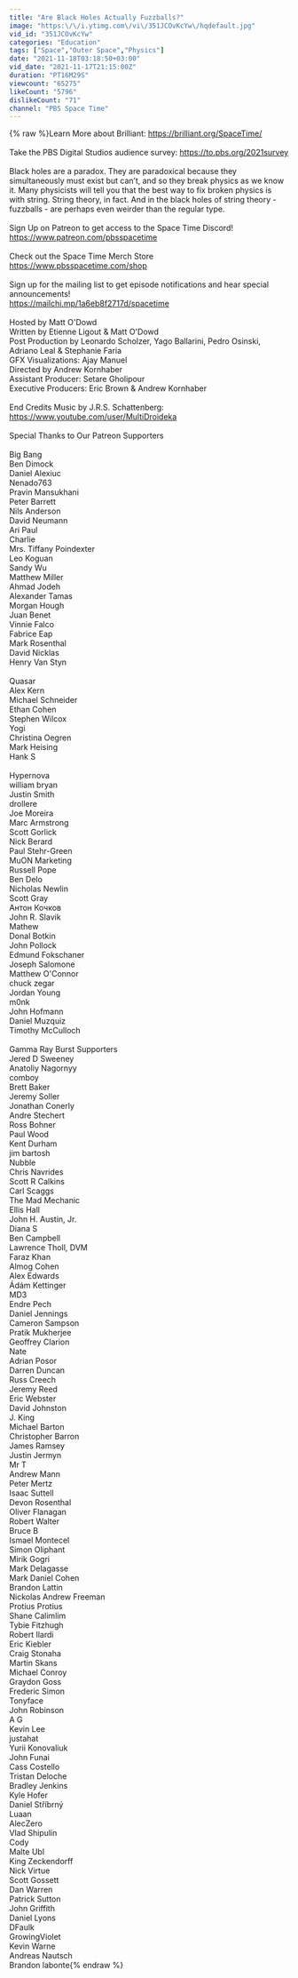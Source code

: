 ```yaml
---
title: "Are Black Holes Actually Fuzzballs?"
image: "https:\/\/i.ytimg.com\/vi\/351JCOvKcYw\/hqdefault.jpg"
vid_id: "351JCOvKcYw"
categories: "Education"
tags: ["Space","Outer Space","Physics"]
date: "2021-11-18T03:18:50+03:00"
vid_date: "2021-11-17T21:15:00Z"
duration: "PT16M29S"
viewcount: "65275"
likeCount: "5796"
dislikeCount: "71"
channel: "PBS Space Time"
---
```

{% raw %}Learn More about Brilliant: <a rel="nofollow" target="blank" href="https://brilliant.org/SpaceTime/">https://brilliant.org/SpaceTime/</a><br /><br />Take the PBS Digital Studios audience survey: <a rel="nofollow" target="blank" href="https://to.pbs.org/2021survey">https://to.pbs.org/2021survey</a><br /><br />Black holes are a paradox. They are paradoxical because they simultaneously must exist but can’t, and so they break physics as we know it. Many physicists will tell you that the best way to fix broken physics is with string. String theory, in fact. And in the black holes of string theory - fuzzballs - are perhaps even weirder than the regular type.<br /><br />Sign Up on Patreon to get access to the Space Time Discord!<br /><a rel="nofollow" target="blank" href="https://www.patreon.com/pbsspacetime">https://www.patreon.com/pbsspacetime</a><br /><br />Check out the Space Time Merch Store<br /><a rel="nofollow" target="blank" href="https://www.pbsspacetime.com/shop">https://www.pbsspacetime.com/shop</a><br /><br />Sign up for the mailing list to get episode notifications and hear special announcements!<br /><a rel="nofollow" target="blank" href="https://mailchi.mp/1a6eb8f2717d/spacetime">https://mailchi.mp/1a6eb8f2717d/spacetime</a><br /><br />Hosted by Matt O'Dowd<br />Written by Etienne Ligout &amp;  Matt O'Dowd <br />Post Production by Leonardo Scholzer, Yago Ballarini, Pedro Osinski, Adriano Leal &amp; Stephanie Faria<br />GFX Visualizations: Ajay Manuel<br />Directed by Andrew Kornhaber<br />Assistant Producer: Setare Gholipour<br />Executive Producers: Eric Brown &amp; Andrew Kornhaber<br /><br />End Credits Music by J.R.S. Schattenberg: <a rel="nofollow" target="blank" href="https://www.youtube.com/user/MultiDroideka">https://www.youtube.com/user/MultiDroideka</a><br /><br />Special Thanks to Our Patreon Supporters<br /><br />Big Bang<br />Ben Dimock<br />Daniel Alexiuc<br />Nenado763<br />Pravin Mansukhani<br />Peter Barrett<br />Nils Anderson<br />David Neumann<br />Ari Paul<br />Charlie<br />Mrs. Tiffany Poindexter<br />Leo Koguan<br />Sandy Wu<br />Matthew Miller<br />Ahmad Jodeh<br />Alexander Tamas<br />Morgan Hough<br />Juan Benet<br />Vinnie Falco<br />Fabrice Eap<br />Mark Rosenthal<br />David Nicklas<br />Henry Van Styn<br /><br />Quasar<br />Alex Kern<br />Michael Schneider<br />Ethan Cohen<br />Stephen Wilcox<br />Yogi<br />Christina Oegren<br />Mark Heising<br />Hank S<br /><br />Hypernova<br />william bryan<br />Justin Smith<br />drollere<br />Joe Moreira<br />Marc Armstrong<br />Scott Gorlick<br />Nick Berard<br />Paul Stehr-Green<br />MuON Marketing<br />Russell Pope<br />Ben Delo<br />Nicholas Newlin<br />Scott Gray<br />Антон Кочков<br />John R. Slavik<br />Mathew<br />Donal Botkin<br />John Pollock<br />Edmund Fokschaner<br />Joseph Salomone<br />Matthew O'Connor<br />chuck zegar<br />Jordan Young<br />m0nk<br />John Hofmann<br />Daniel Muzquiz<br />Timothy McCulloch<br /><br />Gamma Ray Burst Supporters<br />Jered D Sweeney<br />Anatoliy Nagornyy<br />comboy<br />Brett Baker<br />Jeremy Soller<br />Jonathan Conerly<br />Andre Stechert<br />Ross Bohner<br />Paul Wood<br />Kent Durham<br />jim bartosh<br />Nubble<br />Chris Navrides<br />Scott R Calkins<br />Carl Scaggs<br />The Mad Mechanic<br />Ellis Hall<br />John H. Austin, Jr.<br />Diana S<br />Ben Campbell<br />Lawrence Tholl, DVM<br />Faraz Khan<br />Almog Cohen<br />Alex Edwards<br />Ádám Kettinger<br />MD3<br />Endre Pech<br />Daniel Jennings<br />Cameron Sampson<br />Pratik Mukherjee<br />Geoffrey Clarion<br />Nate<br />Adrian Posor<br />Darren Duncan<br />Russ Creech<br />Jeremy Reed<br />Eric Webster<br />David Johnston<br />J. King<br />Michael Barton<br />Christopher Barron<br />James Ramsey<br />Justin Jermyn<br />Mr T<br />Andrew Mann<br />Peter Mertz<br />Isaac Suttell<br />Devon Rosenthal<br />Oliver Flanagan<br />Robert Walter<br />Bruce B<br />Ismael Montecel<br />Simon Oliphant<br />Mirik Gogri<br />Mark Delagasse<br />Mark Daniel Cohen<br />Brandon Lattin<br />Nickolas Andrew Freeman<br />Protius Protius<br />Shane Calimlim<br />Tybie Fitzhugh<br />Robert Ilardi<br />Eric Kiebler<br />Craig Stonaha<br />Martin Skans<br />Michael Conroy<br />Graydon Goss<br />Frederic Simon<br />Tonyface<br />John Robinson<br />A G<br />Kevin Lee<br />justahat<br />Yurii Konovaliuk<br />John Funai<br />Cass Costello<br />Tristan Deloche<br />Bradley Jenkins<br />Kyle Hofer<br />Daniel Stříbrný<br />Luaan<br />AlecZero<br />Vlad Shipulin<br />Cody<br />Malte Ubl<br />King Zeckendorff<br />Nick Virtue<br />Scott Gossett<br />Dan Warren<br />Patrick Sutton<br />John Griffith<br />Daniel Lyons<br />DFaulk<br />GrowingViolet<br />Kevin Warne<br />Andreas Nautsch<br />Brandon labonte{% endraw %}
